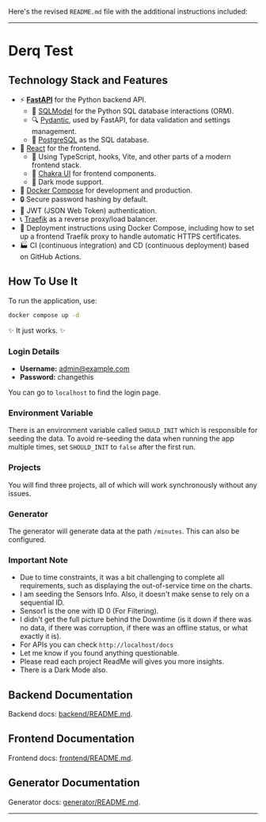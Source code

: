 Here's the revised `README.md` file with the additional instructions included:

---

# Derq Test

## Technology Stack and Features

- ⚡ [**FastAPI**](https://fastapi.tiangolo.com) for the Python backend API.
    - 🧰 [SQLModel](https://sqlmodel.tiangolo.com) for the Python SQL database interactions (ORM).
    - 🔍 [Pydantic](https://docs.pydantic.dev), used by FastAPI, for data validation and settings management.
    - 💾 [PostgreSQL](https://www.postgresql.org) as the SQL database.
- 🚀 [React](https://react.dev) for the frontend.
    - 💃 Using TypeScript, hooks, Vite, and other parts of a modern frontend stack.
    - 🎨 [Chakra UI](https://chakra-ui.com) for frontend components.
    - 🦇 Dark mode support.
- 🐋 [Docker Compose](https://www.docker.com) for development and production.
- 🔒 Secure password hashing by default.
- 🔑 JWT (JSON Web Token) authentication.
- 📞 [Traefik](https://traefik.io) as a reverse proxy/load balancer.
- 🚢 Deployment instructions using Docker Compose, including how to set up a frontend Traefik proxy to handle automatic HTTPS certificates.
- 🏭 CI (continuous integration) and CD (continuous deployment) based on GitHub Actions.

## How To Use It

To run the application, use:

```bash
docker compose up -d
```

✨ It just works. ✨

### Login Details

- **Username:** admin@example.com
- **Password:** changethis

You can go to `localhost` to find the login page.

### Environment Variable

There is an environment variable called `SHOULD_INIT` which is responsible for seeding the data. To avoid re-seeding the data when running the app multiple times, set `SHOULD_INIT` to `false` after the first run.

### Projects

You will find three projects, all of which will work synchronously without any issues.

### Generator

The generator will generate data at the path `/minutes`. This can also be configured.

### Important Note 

- Due to time constraints, it was a bit challenging to complete all requirements, such as displaying the out-of-service time on the charts.
- I am seeding the Sensors Info. Also, it doesn't make sense to rely on a sequential ID. 
- Sensor1 is the one with ID 0 (For Filtering).
- I didn't get the full picture behind the Downtime (is it down if there was no data, if there was corruption, if there was an offline status, or what exactly it is).
- For APIs you can check `http://localhost/docs`
- Let me know if you found anything questionable. 
- Please  read each project ReadMe will gives you more insights.
- There is a Dark Mode also.

## Backend Documentation

Backend docs: [backend/README.md](./backend/README.md).

## Frontend Documentation

Frontend docs: [frontend/README.md](./frontend/README.md).

## Generator Documentation

Generator docs: [generator/README.md](./generator/README.md).

---